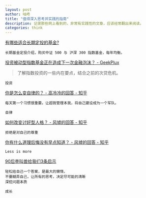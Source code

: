 ```yaml
---
layout: post
author: 咕咚
title: "值得深入思考并实践的指南"
description: 记录那些网上看到的，非常有实践性的文章，应该经常翻出来阅读。
categories: think 
---
```


[有哪些适合长期定投的基金?](https://www.zhihu.com/question/30900479/answer/49988930)
```
长期基金定投介绍，购买中证 500 与 沪深 300 指数基金，每年均衡。
```

[投资被动型指数基金正在造成下一次金融泡沫？ \- GeekPlux](https://geekplux.com/2019/12/17/passive-investing-stock-market-bubble-etf/)
> 了解指数投资的一些内在要点，结合之前的次贷危机。

`投资`




 [你是怎么变自律的？ - 高冷冷的回答 - 知乎](https://www.zhihu.com/question/284206141/answer/490039014)
```
每天第一个习惯很重要。让超我管理本我，将自己建设成为一个军队。
```

`自律`

[如何改变讨好型人格？ - 风墟的回答 - 知乎](https://www.zhihu.com/question/27201150/answer/137314380)
```
拒绝是对自己的尊重
```

[你有什么道理后悔没有早点知道？ - 风墟的回答 - 知乎](https://www.zhihu.com/question/23819007/answer/131276556)
```
Less is more
```

[90后李叫兽给我们3条启示](https://mp.weixin.qq.com/s/RgNtYhJjdjKoyNE7H6G-mg)
```
轻松给自己一个答案，是最大的懒惰，
不要糊弄自己，让所有的思考，决定尽可能的清晰
深挖问题本质
```

`成长`
